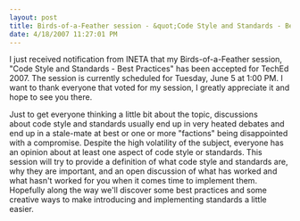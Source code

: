 ```yaml
---
layout: post
title: Birds-of-a-Feather session - &quot;Code Style and Standards - Best Practices&quot;
date: 4/18/2007 11:27:01 PM
---
```


I just received notification from INETA that my Birds-of-a-Feather session, "Code Style and Standards - Best Practices" has been accepted for TechEd 2007. The session is currently scheduled for Tuesday, June 5 at 1:00 PM. I want to thank everyone that voted for my session, I greatly appreciate it and hope to see you there.

Just to get everyone thinking a little bit about the topic, discussions about code style and standards usually end up in very heated debates and end up in a stale-mate at best or one or more "factions" being disappointed with a compromise. Despite the high volatility of the subject, everyone has an opinion about at least one aspect of code style or standards. This session will try to provide a definition of what code style and standards are, why they are important, and an open discussion of what has worked and what hasn't worked for you when it comes time to implement them. Hopefully along the way we'll discover some best practices and some creative ways to make introducing and implementing standards a little easier.
